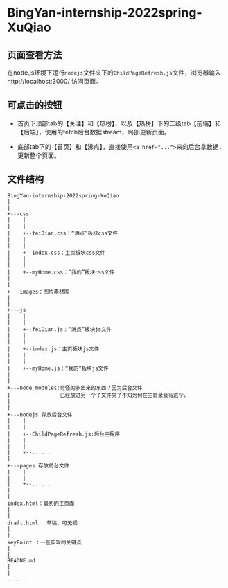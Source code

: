 # BingYan-internship-2022spring-XuQiao
 
## 页面查看方法

在node.js环境下运行`nodejs`文件夹下的`ChildPageRefresh.js`文件，浏览器输入 http://localhost:3000/ 访问页面。

## 可点击的按钮
- 首页下顶部tab的【关注】和【热榜】，以及【热榜】下的二级tab【前端】和【后端】，使用的fetch后台数据stream，局部更新页面。

- 底部tab下的【首页】和【沸点】，直接使用`<a href="...">`来向后台拿数据，更新整个页面。

## 文件结构
```
BingYan-internship-2022spring-XuQiao
|
|
+---css
|    |
|    |
|    +--feiDian.css：“沸点”板块css文件
|    |
|    |
|    +--index.css：主页板块css文件
|    |
|    |
|    +--myHome.css：“我的”板块css文件
|
|
+---images：图片素材库
|
|
+---js
|    |
|    |
|    +--feiDian.js：“沸点”板块js文件
|    |
|    |
|    +--index.js：主页板块js文件
|    |
|    |
|    +--myHome.js：“我的”板块js文件
|
|
+---node_modules:奇怪的多出来的东西？因为后台文件
|                已经放进另一个子文件夹了不知为何在主目录会有这个。
|
|
+---nodejs 存放后台文件
|    |
|    |
|    +--ChildPageRefresh.js:后台主程序
|    |
|    |
|    +--......
|
+---pages 存放前台文件
|    |
|    |
|    +--......
|
|
index.html：最初的主页面
|
|
draft.html ：草稿，可无视
|
|
keyPoint ：一些实现的关键点
|
|
READNE.md
|
|
......
```


